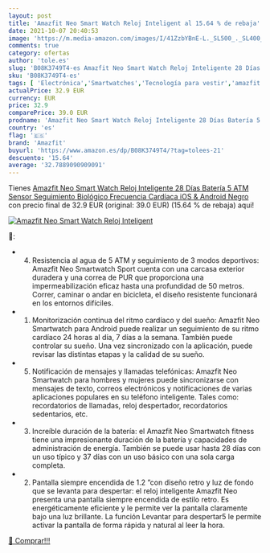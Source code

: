```yaml
---
layout: post
title: 'Amazfit Neo Smart Watch Reloj Inteligent al 15.64 % de rebaja'
date: 2021-10-07 20:40:53
image: 'https://m.media-amazon.com/images/I/41ZzbYBnE-L._SL500_._SL400_.jpg'
comments: true
category: ofertas
author: 'tole.es'
slug: 'B08K3749T4-es Amazfit Neo Smart Watch Reloj Inteligente 28 Días Batería...'
sku: 'B08K3749T4-es'
tags: [ 'Electrónica','Smartwatches','Tecnología para vestir','amazfit','android', ]
actualPrice: 32.9 EUR
currency: EUR
price: 32.9
comparePrice: 39.0 EUR
prodname: 'Amazfit Neo Smart Watch Reloj Inteligente 28 Días Batería 5 ATM Sensor Seguimiento Biológico Frecuencia Cardíaca iOS & Android  Negro '
country: 'es'
flag: '🇪🇸'
brand: 'Amazfit'
buyurl: 'https://www.amazon.es/dp/B08K3749T4/?tag=tolees-21'
descuento: '15.64'
average: '32.7889090909091'
---
```


Tienes [Amazfit Neo Smart Watch Reloj Inteligente 28 Días Batería 5 ATM Sensor Seguimiento Biológico Frecuencia Cardíaca iOS & Android  Negro ](https://www.amazon.es/dp/B08K3749T4/?tag=tolees-21) con precio final de  32.9 EUR (original: 39.0 EUR) (15.64 %  de rebaja) aqui!

[![Amazfit Neo Smart Watch Reloj Inteligent](https://m.media-amazon.com/images/I/41ZzbYBnE-L._SL500_._SL400_.jpg)](https://www.amazon.es/dp/B08K3749T4/?tag=tolees-21)

🔎:

- 4. Resistencia al agua de 5 ATM y seguimiento de 3 modos deportivos: Amazfit Neo Smartwatch Sport cuenta con una carcasa exterior duradera y una correa de PUR que proporciona una impermeabilización eficaz hasta una profundidad de 50 metros. Correr, caminar o andar en bicicleta, el diseño resistente funcionará en los entornos difíciles.
- 1. Monitorización continua del ritmo cardíaco y del sueño: Amazfit Neo Smartwatch para Android puede realizar un seguimiento de su ritmo cardíaco 24 horas al día, 7 días a la semana. También puede controlar su sueño. Una vez sincronizado con la aplicación, puede revisar las distintas etapas y la calidad de su sueño.
- 5. Notificación de mensajes y llamadas telefónicas: Amazfit Neo Smartwatch para hombres y mujeres puede sincronizarse con mensajes de texto, correos electrónicos y notificaciones de varias aplicaciones populares en su teléfono inteligente. Tales como: recordatorios de llamadas, reloj despertador, recordatorios sedentarios, etc.
- 3. Increíble duración de la batería: el Amazfit Neo Smartwatch fitness tiene una impresionante duración de la batería y capacidades de administración de energía. También se puede usar hasta 28 días con un uso típico y 37 días con un uso básico con una sola carga completa.
- 2. Pantalla siempre encendida de 1.2 ”con diseño retro y luz de fondo que se levanta para despertar: el reloj inteligente Amazfit Neo presenta una pantalla siempre encendida de estilo retro. Es energéticamente eficiente y le permite ver la pantalla claramente bajo una luz brillante. La función Levantar para despertar5 le permite activar la pantalla de forma rápida y natural al leer la hora.

[🛒 Comprar!!!](https://www.amazon.es/dp/B08K3749T4/?tag=tolees-21)

